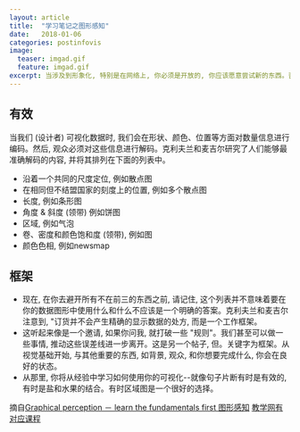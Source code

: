 ```yaml
---
layout: article
title:  "学习笔记之图形感知"
date:   2018-01-06
categories: postinfovis
image:
  teaser: imgad.gif
  feature: imgad.gif
excerpt: 当涉及到形象化, 特别是在网络上, 你必须是开放的, 你应该愿意尝试新的东西。否则就没有进步然而, 在你投身于先进的东西之前--就像你生活中的所有事情一样--你必须先学习基本原理, 然后你才能知道何时能打破规则。你必须知道什么口味的合作和相互对抗之前, 你做一个适合国王的盛宴。你必须学习语法和拼写才能写一本书, 别人会真正享受。因此, 当你在学习可视化数据时, 先帮自己一个忙, 首先学习基本规则。然后你可以用你的余生来打破它们。
---
```


## 有效
当我们 (设计者) 可视化数据时, 我们会在形状、颜色、位置等方面对数量信息进行编码。然后, 观众必须对这些信息进行解码。克利夫兰和麦吉尔研究了人们能够最准确解码的内容, 并将其排列在下面的列表中。
- 沿着一个共同的尺度定位, 例如散点图
- 在相同但不结盟国家的刻度上的位置, 例如多个散点图
- 长度, 例如条形图
- 角度 & 斜度 (领带) 例如饼图
- 区域, 例如气泡
- 卷、密度和颜色饱和度 (领带), 例如图
- 颜色色相, 例如newsmap

## 框架
- 现在, 在你去避开所有不在前三的东西之前, 请记住, 这个列表并不意味着要在你的数据图形中使用什么和什么不应该是一个明确的答案。克利夫兰和麦吉尔注意到, "订货并不会产生精确的显示数据的处方, 而是一个工作框架。
- 这听起来像是一个邀请, 如果你问我, 就打破一些 "规则"。我们甚至可以做一些事情, 推动这些误差线进一步离开。这是另一个帖子, 但。关键字为框架。从视觉基础开始, 与其他重要的东西, 如背景, 观众, 和你想要完成什么, 你会在良好的状态。
- 从那里, 你将从经验中学习如何使用你的可视化--就像句子片断有时是有效的, 有时是盐和水果的结合。有时区域图是一个很好的选择。

摘自[Graphical perception － learn the fundamentals first 图形感知](https://www.microsofttranslator.com/bv.aspx?from=&to=zh-CHS&a=https%3A%2F%2Fflowingdata.com%2F2010%2F03%2F20%2Fgraphical-perception-learn-the-fundamentals-first%2F)
[教学网有对应课程](e.nfu.edu.cn)
